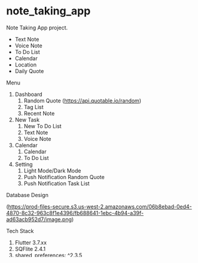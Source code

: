# note_taking_app

Note Taking App project.

- Text Note
- Voice Note
- To Do List
- Calendar
- Location
- Daily Quote

Menu

1. Dashboard
    1. Random Quote (https://api.quotable.io/random)
    2. Tag List
    3. Recent Note
2. New Task
    1. New To Do List
    2. Text Note
    3. Voice Note
3. Calendar
    1. Calendar
    2. To Do List
4. Setting
    1. Light Mode/Dark Mode
    2. Push Notification Random Quote
    3. Push Notification Task List

Database Design

(https://prod-files-secure.s3.us-west-2.amazonaws.com/06b8ebad-0ed4-4870-8c32-963c8f1e4396/fb688641-1ebc-4b94-a39f-ad63acb952d7/image.png)

Tech Stack

1. Flutter 3.7.xx
2. SQFlite 2.4.1
3. shared_preferences: ^2.3.5
